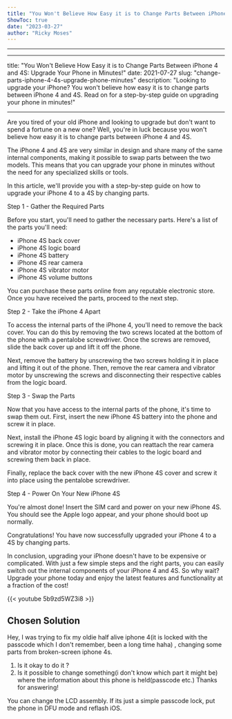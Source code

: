```yaml
---
title: "You Won't Believe How Easy it is to Change Parts Between iPhone 4 and 4S: Upgrade Your Phone in Minutes!"
ShowToc: true 
date: "2023-03-27"
author: "Ricky Moses"
---
```

*****
---
title: "You Won't Believe How Easy it is to Change Parts Between iPhone 4 and 4S: Upgrade Your Phone in Minutes!"
date: 2021-07-27
slug: "change-parts-iphone-4-4s-upgrade-phone-minutes"
description: "Looking to upgrade your iPhone? You won't believe how easy it is to change parts between iPhone 4 and 4S. Read on for a step-by-step guide on upgrading your phone in minutes!"

---

Are you tired of your old iPhone and looking to upgrade but don't want to spend a fortune on a new one? Well, you're in luck because you won't believe how easy it is to change parts between iPhone 4 and 4S.

The iPhone 4 and 4S are very similar in design and share many of the same internal components, making it possible to swap parts between the two models. This means that you can upgrade your phone in minutes without the need for any specialized skills or tools.

In this article, we'll provide you with a step-by-step guide on how to upgrade your iPhone 4 to a 4S by changing parts.

Step 1 - Gather the Required Parts

Before you start, you'll need to gather the necessary parts. Here's a list of the parts you'll need:

- iPhone 4S back cover
- iPhone 4S logic board
- iPhone 4S battery
- iPhone 4S rear camera
- iPhone 4S vibrator motor
- iPhone 4S volume buttons

You can purchase these parts online from any reputable electronic store. Once you have received the parts, proceed to the next step.

Step 2 - Take the iPhone 4 Apart

To access the internal parts of the iPhone 4, you'll need to remove the back cover. You can do this by removing the two screws located at the bottom of the phone with a pentalobe screwdriver. Once the screws are removed, slide the back cover up and lift it off the phone.

Next, remove the battery by unscrewing the two screws holding it in place and lifting it out of the phone. Then, remove the rear camera and vibrator motor by unscrewing the screws and disconnecting their respective cables from the logic board.

Step 3 - Swap the Parts

Now that you have access to the internal parts of the phone, it's time to swap them out. First, insert the new iPhone 4S battery into the phone and screw it in place.

Next, install the iPhone 4S logic board by aligning it with the connectors and screwing it in place. Once this is done, you can reattach the rear camera and vibrator motor by connecting their cables to the logic board and screwing them back in place.

Finally, replace the back cover with the new iPhone 4S cover and screw it into place using the pentalobe screwdriver.

Step 4 - Power On Your New iPhone 4S

You're almost done! Insert the SIM card and power on your new iPhone 4S. You should see the Apple logo appear, and your phone should boot up normally.

Congratulations! You have now successfully upgraded your iPhone 4 to a 4S by changing parts.

In conclusion, upgrading your iPhone doesn't have to be expensive or complicated. With just a few simple steps and the right parts, you can easily switch out the internal components of your iPhone 4 and 4S. So why wait? Upgrade your phone today and enjoy the latest features and functionality at a fraction of the cost!

{{< youtube 5b9zd5WZ3i8 >}} 



## Chosen Solution
 Hey,
I was trying to fix my oldie half alive iphone 4(it is locked with the passcode which I don't remember, been a long time haha) , changing some parts from broken-screen iphone 4s.
1) Is it okay to do it ?
2) Is it possible to change something(i don't know which part it might be) where the information about this phone is held(passcode etc.)
Thanks for answering!

 You can change the LCD assembly.
If its just a simple passcode lock, put the phone in DFU mode and reflash iOS.




